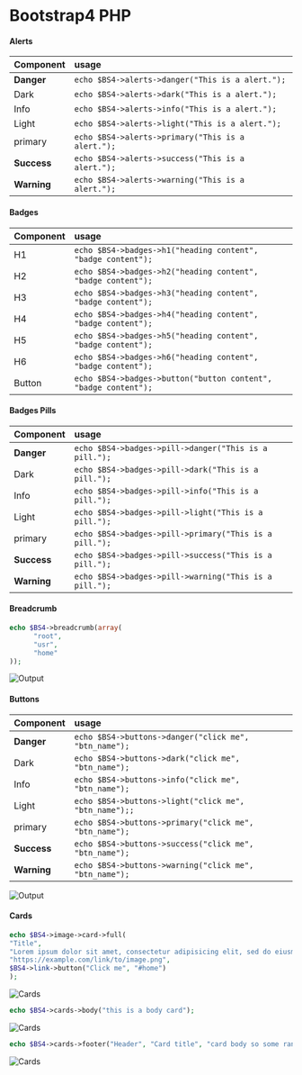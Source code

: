# Bootstrap4 PHP


#### Alerts

| Component         | usage                                                  |
|:------------------|:-------------------------------------------------------|
| **Danger**        |  ``echo $BS4->alerts->danger("This is a alert.");``    |
| Dark              | ```echo $BS4->alerts->dark("This is a alert.");```     |
| Info              | ```echo $BS4->alerts->info("This is a alert.");```     |
| Light             | ```echo $BS4->alerts->light("This is a alert.");```    |
| primary           | ```echo $BS4->alerts->primary("This is a alert.");```  |
| **Success**       | ```echo $BS4->alerts->success("This is a alert.");```  |
| **Warning**       | ```echo $BS4->alerts->warning("This is a alert.");```  |


#### Badges

| Component         | usage                                                            |
|:------------------|:-----------------------------------------------------------------|
| H1                | ``echo $BS4->badges->h1("heading content", "badge content");``   |
| H2                | ``echo $BS4->badges->h2("heading content", "badge content");``   |
| H3                | ``echo $BS4->badges->h3("heading content", "badge content");``   |
| H4                | ``echo $BS4->badges->h4("heading content", "badge content");``   |
| H5                | ``echo $BS4->badges->h5("heading content", "badge content");``   |
| H6                | ``echo $BS4->badges->h6("heading content", "badge content");``   |
| Button            | ``echo $BS4->badges->button("button content", "badge content");``|


#### Badges Pills

| Component         | usage                                                        |
|:------------------|:-------------------------------------------------------------|
| **Danger**        | ``echo $BS4->badges->pill->danger("This is a pill.");``      |
| Dark              | ``echo $BS4->badges->pill->dark("This is a pill.");``      |
| Info              | ``echo $BS4->badges->pill->info("This is a pill.");``      |
| Light             | ``echo $BS4->badges->pill->light("This is a pill.");``      |
| primary           | ``echo $BS4->badges->pill->primary("This is a pill.");``      |
| **Success**       | ``echo $BS4->badges->pill->success("This is a pill.");``      |
| **Warning**       | ``echo $BS4->badges->pill->warning("This is a pill.");``      |

#### Breadcrumb

```php
echo $BS4->breadcrumb(array(
      "root",
      "usr",
      "home"
));
```
![Output](https://cdn.discordapp.com/attachments/341914782053695490/483242142131814400/unknown.png)

#### Buttons

| Component         | usage                                                        |
|:------------------|:-------------------------------------------------------------|
| **Danger**        | ``echo $BS4->buttons->danger("click me", "btn_name");``      |
| Dark              | ``echo $BS4->buttons->dark("click me", "btn_name");``        |
| Info              | ``echo $BS4->buttons->info("click me", "btn_name");``        |
| Light             | ``echo $BS4->buttons->light("click me", "btn_name");;``      |
| primary           | ``echo $BS4->buttons->primary("click me", "btn_name");``     |
| **Success**       | ``echo $BS4->buttons->success("click me", "btn_name");``     |
| **Warning**       | ``echo $BS4->buttons->warning("click me", "btn_name");``     |

![Output](https://cdn.discordapp.com/attachments/341914782053695490/483244162204827658/unknown.png)


#### Cards

```php
echo $BS4->image->card->full(
"Title",
"Lorem ipsum dolor sit amet, consectetur adipisicing elit, sed do eiusmod tempor incididunt ut labore et",
"https://example.com/link/to/image.png",
$BS4->link->button("Click me", "#home")
);
```

![Cards](https://cdn.discordapp.com/attachments/341914782053695490/483606138147962911/unknown.png)

```php
echo $BS4->cards->body("this is a body card");
```

![Cards](https://cdn.discordapp.com/attachments/341914782053695490/483607894126886942/unknown.png)


```php
echo $BS4->cards->footer("Header", "Card title", "card body so some random stuff.");
```

![Cards](https://cdn.discordapp.com/attachments/341914782053695490/483608910062944267/unknown.png)
